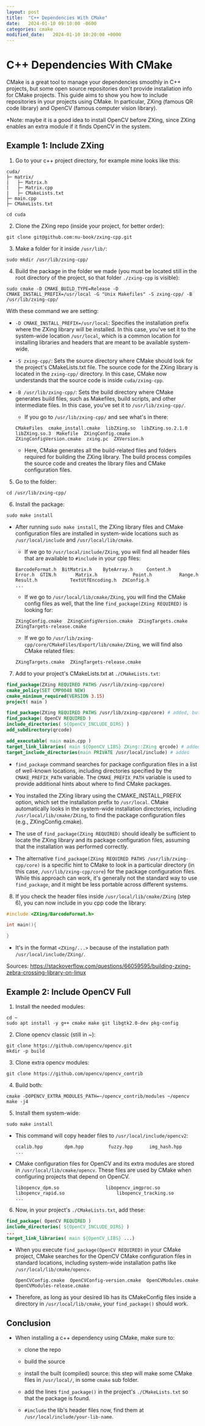 ```yaml
---
layout: post
title:  "C++ Dependencies With CMake"
date:   2024-01-10 09:10:00 -0600
categories: cmake
modified_date:   2024-01-10 10:20:00 +0000
---
```


# C++ Dependencies With CMake

CMake is a great tool to manage your dependencies smoothly in C++ projects, but some open source repositories don't provide installation info for CMake projects. This guide aims to show you how to include repositories in your projects using CMake. In particular, ZXing (famous QR code library) and OpenCV (famous computer vision library).

*Note: maybe it is a good idea to install OpenCV before ZXing, since ZXing enables an extra module if it finds OpenCV in the system.

## Example 1: Include ZXing

1. Go to your c++ project directory, for example mine looks like this:

```
cuda/
├─ matrix/
|   ├─ Matrix.h
|   ├─ Matrix.cpp
|   ├─ CMakeLists.txt
├─ main.cpp
├─ CMakeLists.txt
```

```
cd cuda
```

2. Clone the ZXing repo (inside your project, for better order):

```
git clone git@github.com:nu-book/zxing-cpp.git
```

3. Make a folder for it inside `/usr/lib/`:

```
sudo mkdir /usr/lib/zxing-cpp/
```

4. Build the package in the folder we made (you must be located still in the root directory of the project, so that folder `./zxing-cpp` is visible):

```
sudo cmake -D CMAKE_BUILD_TYPE=Release -D CMAKE_INSTALL_PREFIX=/usr/local -G "Unix Makefiles" -S zxing-cpp/ -B /usr/lib/zxing-cpp/
```

With these command we are setting:

- `-D CMAKE_INSTALL_PREFIX=/usr/local`: Specifies the installation prefix where the ZXing library will be installed. In this case, you've set it to the system-wide location `/usr/local`, which is a common location for installing libraries and headers that are meant to be available system-wide.

- `-S zxing-cpp/`: Sets the source directory where CMake should look for the project's CMakeLists.txt file. The source code for the ZXing library is located in the `zxing-cpp/` directory. In this case, CMake now understands that the source code is inside `cuda/zxing-cpp`.

- `-B /usr/lib/zxing-cpp/`: Sets the build directory where CMake generates build files, such as Makefiles, build scripts, and other intermediate files. In this case, you've set it to `/usr/lib/zxing-cpp/`.

    - If you go to `/usr/lib/zxing-cpp/` and see what's in there: 

    ```
    CMakeFiles  cmake_install.cmake  libZXing.so  libZXing.so.2.1.0  libZXing.so.3  Makefile  ZXingConfig.cmake  ZXingConfigVersion.cmake  zxing.pc  ZXVersion.h
    ```

    - Here, CMake generates all the build-related files and folders required for building the ZXing library. The build process compiles the source code and creates the library files and CMake configuration files.

5. Go to the folder:

```
cd /usr/lib/zxing-cpp/
```

6. Install the package:

```
sudo make install
```

- After running `sudo make install`, the ZXing library files and CMake configuration files are installed in system-wide locations such as `/usr/local/include` and `/usr/local/lib/cmake`.

    - If we go to `/usr/local/include/ZXing`, you will find all header files that are available to `#include` in your cpp files:

    ```
    BarcodeFormat.h  BitMatrix.h    ByteArray.h     Content.h      Error.h  GTIN.h       Matrix.h             Point.h          Range.h        Result.h            TextUtfEncoding.h  ZXConfig.h
    ...
    ```

    - If we go to `/usr/local/lib/cmake/ZXing`, you will find the CMake config files as well, that the line `find_package(ZXing REQUIRED)` is looking for:

    ```
    ZXingConfig.cmake  ZXingConfigVersion.cmake  ZXingTargets.cmake  ZXingTargets-release.cmake
    ```

    - If we go to `/usr/lib/zxing-cpp/core/CMakeFiles/Export/lib/cmake/ZXing`, we will find also CMake related files:

    ```
    ZXingTargets.cmake  ZXingTargets-release.cmake
    ```

7. Add to your project's CMakeLists.txt at `./CMakeLists.txt`:

```cmake
find_package(ZXing REQUIRED PATHS /usr/lib/zxing-cpp/core)
cmake_policy(SET CMP0048 NEW)
cmake_minimum_required(VERSION 3.15)
project( main )

find_package(ZXing REQUIRED PATHS /usr/lib/zxing-cpp/core) # added, but it can be just find_package(ZXing REQUIRED) also
find_package( OpenCV REQUIRED )
include_directories( ${OpenCV_INCLUDE_DIRS} )
add_subdirectory(qrcode)

add_executable( main main.cpp )
target_link_libraries( main ${OpenCV_LIBS} ZXing::ZXing qrcode) # added
target_include_directories(main PRIVATE /usr/local/include) # addes
```

- `find_package` command searches for package configuration files in a list of well-known locations, including directories specified by the `CMAKE_PREFIX_PATH` variable. The `CMAKE_PREFIX_PATH` variable is used to provide additional hints about where to find CMake packages.

- You installed the ZXing library using the CMAKE_INSTALL_PREFIX option, which set the installation prefix to `/usr/local`. CMake automatically looks in the system-wide installation directories, including `/usr/local/lib/cmake/ZXing`, to find the package configuration files (e.g., ZXingConfig.cmake).

- The use of `find_package(ZXing REQUIRED)` should ideally be sufficient to locate the ZXing library and its package configuration files, assuming that the installation was performed correctly.

- The alternative `find_package(ZXing REQUIRED PATHS /usr/lib/zxing-cpp/core)` is a specific hint to CMake to look in a particular directory (in this case, `/usr/lib/zxing-cpp/core`) for the package configuration files. While this approach can work, it's generally not the standard way to use `find_package`, and it might be less portable across different systems.

8. If you check the header files inside `/usr/local/lib/cmake/ZXing` (step 6), you can now include in you cpp code the library:

```cpp
#include <ZXing/BarcodeFormat.h>

int main(){

}
```

- It's in the format `<ZXing/...>` because of the installation path `/usr/local/include/ZXing/`.

Sources: https://stackoverflow.com/questions/66059595/building-zxing-zebra-crossing-library-on-linux

## Example 2: Include OpenCV Full

1. Install the needed modules:

```
cd ~
sudo apt install -y g++ cmake make git libgtk2.0-dev pkg-config
```

2. Clone opencv classic (still in ~):

```
git clone https://github.com/opencv/opencv.git
mkdir -p build
```

3. Clone extra opencv modules:

```
git clone https://github.com/opencv/opencv_contrib
```

4. Build both:

```
cmake -DOPENCV_EXTRA_MODULES_PATH=~/opencv_contrib/modules ~/opencv
make -j4
```

5. Install them system-wide:

```
sudo make install
```

- This command will copy header files to `/usr/local/include/opencv2`:

    ```
    ccalib.hpp        dpm.hpp         fuzzy.hpp      img_hash.hpp
    ...
    ```

- CMake configuration files for OpenCV and its extra modules are stored in `/usr/local/lib/cmake/opencv`. These files are used by CMake when configuring projects that depend on OpenCV.

    ```
    libopencv_dpm.so                 libopencv_imgproc.so                    libopencv_rapid.so                   libopencv_tracking.so
    ...
    ```

6. Now, in your project's `./CMakeLists.txt`, add these:

```cmake
find_package( OpenCV REQUIRED )
include_directories( ${OpenCV_INCLUDE_DIRS} )
...
target_link_libraries( main ${OpenCV_LIBS} ...)
```

- When you execute `find_package(OpenCV REQUIRED)` in your CMake project, CMake searches for the OpenCV CMake configuration files in standard locations, including system-wide installation paths like` /usr/local/lib/cmake/opencv`.

    ```
    OpenCVConfig.cmake  OpenCVConfig-version.cmake  OpenCVModules.cmake  OpenCVModules-release.cmake
    ```

- Therefore, as long as your desired lib has its CMakeConfig files inside a directory in `/usr/local/lib/cmake`, your `find_package()` should work.

## Conclusion

- When installing a c++ dependency using CMake, make sure to:

    - clone the repo

    - build the source

    - install the built (compiled) source: this step will make some CMake files in `/usr/local/`, in some `cmake` sub folder.

    - add the lines `find_package()` in the project's `./CMakeLists.txt` so that the package is found.

    - `#include` the lib's header files now, find them at `/usr/local/include/your-lib-name`.
